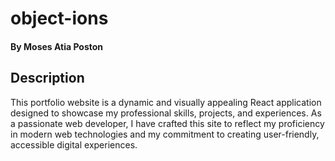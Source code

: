 # object-ions

#### By Moses Atia Poston

## Description

This portfolio website is a dynamic and visually appealing React application designed to showcase my professional skills, projects, and experiences. As a passionate web developer, I have crafted this site to reflect my proficiency in modern web technologies and my commitment to creating user-friendly, accessible digital experiences.
